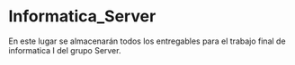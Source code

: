 # Informatica_Server
En este lugar se almacenarán todos los entregables para el trabajo final de informatica I del grupo Server.
